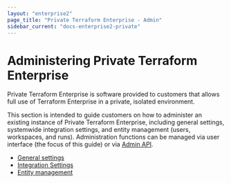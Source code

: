 ```yaml
---
layout: "enterprise2"
page_title: "Private Terraform Enterprise - Admin"
sidebar_current: "docs-enterprise2-private"
---
```


# Administering Private Terraform Enterprise

Private Terraform Enterprise is software provided to customers that allows full use of Terraform Enterprise in a private, isolated environment.

This section is intended to guide customers on how to administer an existing instance of Private Terraform Enterprise, including general settings, systemwide integration settings, and entity management (users, workspaces, and runs). Administration functions can be managed via user interface (the focus of this guide) or via [Admin API](../api/admin/index.html).

* [General settings](general.html)
* [Integration Settings](integrations.html)
* [Entity management](management.html)